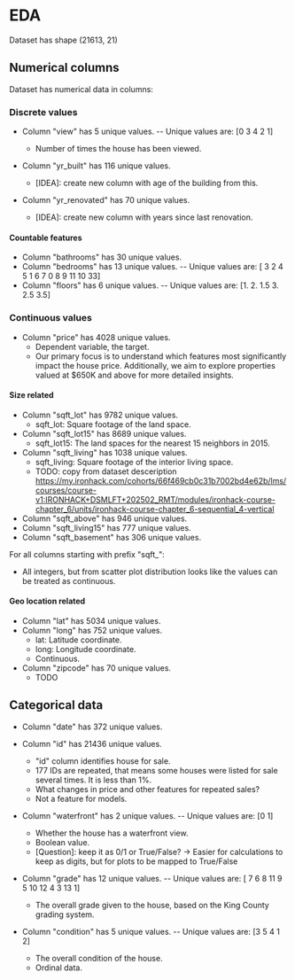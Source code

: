 # EDA

Dataset has shape (21613, 21)

## Numerical columns
Dataset has numerical data in columns: 


### Discrete values

- Column "view" has 5 unique values.
   -- Unique values are:
 [0 3 4 2 1]
   - Number of times the house has been viewed.

- Column "yr_built" has 116 unique values.
  - [IDEA]: create new column with age of the building from this.
- Column "yr_renovated" has 70 unique values.
  - [IDEA]: create new column with years since last renovation.

#### Countable features

- Column "bathrooms" has 30 unique values.
- Column "bedrooms" has 13 unique values.
   -- Unique values are:
 [ 3  2  4  5  1  6  7  0  8  9 11 10 33]
- Column "floors" has 6 unique values.
   -- Unique values are:
 [1.  2.  1.5 3.  2.5 3.5]

### Continuous values
- Column "price" has 4028 unique values.
  - Dependent variable, the target.
  - Our primary focus is to understand which features most significantly impact the house price. Additionally, we aim to explore properties valued at $650K and above for more detailed insights.


#### Size related
- Column "sqft_lot" has 9782 unique values.
  - sqft_lot: Square footage of the land space.
- Column "sqft_lot15" has 8689 unique values.
  - sqft_lot15: The land spaces for the nearest 15 neighbors in 2015.
- Column "sqft_living" has 1038 unique values.
  - sqft_living: Square footage of the interior living space.
  - TODO: copy from dataset desceription https://my.ironhack.com/cohorts/66f469cb0c31b7002bd4e62b/lms/courses/course-v1:IRONHACK+DSMLFT+202502_RMT/modules/ironhack-course-chapter_6/units/ironhack-course-chapter_6-sequential_4-vertical
- Column "sqft_above" has 946 unique values.
- Column "sqft_living15" has 777 unique values.
- Column "sqft_basement" has 306 unique values.
  
For all columns starting with prefix "sqft_":
  - All integers, but from scatter plot distribution looks like the values can be treated as continuous.
 



#### Geo location related
- Column "lat" has 5034 unique values.
- Column "long" has 752 unique values.
  - lat: Latitude coordinate.
  - long: Longitude coordinate.
  - Continuous.
- Column "zipcode" has 70 unique values.
  - TODO



## Categorical data

- Column "date" has 372 unique values.

- Column "id" has 21436 unique values.
  - "id" column identifies house for sale. 
  - 177 IDs are repeated, that means some houses were listed for sale several times. It is less than 1%.
  - What changes in price and other features for repeated sales?
  - Not a feature for models.

- Column "waterfront" has 2 unique values.
   -- Unique values are:
 [0 1]
  - Whether the house has a waterfront view.
  - Boolean value.
  - [Question]: keep it as 0/1 or True/False? 
    -> Easier for calculations to keep as digits, but for plots to be mapped to True/False

- Column "grade" has 12 unique values.
   -- Unique values are:
 [ 7  6  8 11  9  5 10 12  4  3 13  1]
  - The overall grade given to the house, based on the King County grading system.

- Column "condition" has 5 unique values.
  -- Unique values are:
  [3 5 4 1 2]
  - The overall condition of the house.
  - Ordinal data.